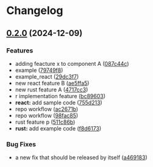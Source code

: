# Changelog

## [0.2.0](https://github.com/safizn/release-please-monorepo-example-forked/compare/root-app-v0.1.0...root-app@v0.2.0) (2024-12-09)


### Features

* adding feacture x to component A ([087c44c](https://github.com/safizn/release-please-monorepo-example-forked/commit/087c44c7986d064eaade722840c6564cca2c5232))
* example ([79749f8](https://github.com/safizn/release-please-monorepo-example-forked/commit/79749f8d4aad5d7fa894763708d81b3e78cda8ba))
* example_react ([29dc3f7](https://github.com/safizn/release-please-monorepo-example-forked/commit/29dc3f75ced7c11161ceb3ac1de95bc8f68e0e68))
* new react feature B ([ae5ffa5](https://github.com/safizn/release-please-monorepo-example-forked/commit/ae5ffa535924905901d9242542255bdaf821b9dd))
* new rust feature A ([4717cc3](https://github.com/safizn/release-please-monorepo-example-forked/commit/4717cc3da98cff064118595f1a9eeac7dd2741f8))
* r implementation feature ([bc89603](https://github.com/safizn/release-please-monorepo-example-forked/commit/bc896032a5284f5086af8a4be66081539d766d79))
* **react:** add sample code ([755d213](https://github.com/safizn/release-please-monorepo-example-forked/commit/755d2133dde08b8e1aeb2012256ee58b934fc346))
* repo workflow ([ac2671b](https://github.com/safizn/release-please-monorepo-example-forked/commit/ac2671bd756ced191ef9340e07f27755633e6b40))
* repo workflow ([98fac85](https://github.com/safizn/release-please-monorepo-example-forked/commit/98fac85ffe57b398a0a96a78f09e23a426bab4f5))
* rust feature p ([511c86b](https://github.com/safizn/release-please-monorepo-example-forked/commit/511c86b9c63214e011bdde4ae2e29a036c8910b2))
* **rust:** add example code ([f8d6173](https://github.com/safizn/release-please-monorepo-example-forked/commit/f8d61736e63e4c1baf1d881c50556fa0ba6829d0))


### Bug Fixes

* a new fix that should be released by itself ([a469183](https://github.com/safizn/release-please-monorepo-example-forked/commit/a469183c04aa5fa3f238c4108152d4740425f327))
